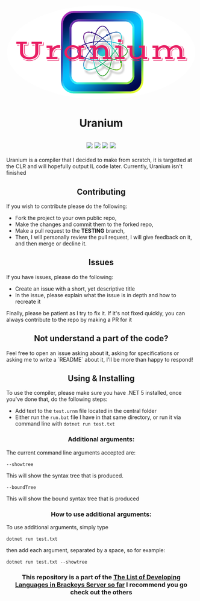 <h1 align="center" style="position: relative;">
<img width="500" style="border-radius: 50%;" src="UraniumLogo.png" alt="Uranium Logo" /></h1>
<h1 align="center"> Uranium </h1>
<h2 align="center"> 
  <img src="https://img.shields.io/github/workflow/status/Juptian/Uranium/Windows?label=Build&style=plastic"/> 
  <img src="https://img.shields.io/badge/Language-C%23-success?color=success&style=plastic"/> 
  <img src="https://img.shields.io/github/license/Juptian/Uranium?color=success&style=plastic"/>
  <img src="https://codecov.io/gh/Juptian/Uranium/branch/main/graph/badge.svg?token=Y8FO4OE36H"/>
</h2>
Uranium is a compiler that I decided to make from scratch, it is targetted at the CLR and will hopefully output IL code later. Currently, Uranium isn't finished

<h2 align="center"> Contributing </h2>

If you wish to contribute please do the following:
* Fork the project to your own public repo,
* Make the changes and commit them to the forked repo,
* Make a pull request to the **TESTING** branch,
* Then, I will personally review the pull request, I will give feedback on it, and then merge or decline it.

<h2 align="center"> Issues </h2>

If you have issues, please do the following:
* Create an issue with a short, yet descriptive title
* In the issue, please explain what the issue is in depth and how to recreate it

Finally, please be patient as I try to fix it. If it's not fixed quickly, you can always contribute to the repo by making a PR for it

<h2 align="center"> Not understand a part of the code? </h2>
Feel free to open an issue asking about it, asking for specifications or asking me to write a `README` about it, I'll be more than happy to respond!

<h2 align="center"> Using & Installing </h2>

To use the compiler, please make sure you have .NET 5 installed, once you've done that, do the following steps:
* Add text to the ` test.urnm ` file located in the central folder
* Either run the ` run.bat ` file I have in that same directory, or run it via command line with ` dotnet run test.txt `

<h3 align="center"> Additional arguments: </h3>
The current command line arguments accepted are:

```
--showtree
```
This will show the syntax tree that is produced.

```
--boundTree
```
This will show the bound syntax tree that is produced

<h3 align="center"> How to use additional arguments: </h3>
To use additional arguments, simply type 

```
dotnet run test.txt
``` 
 
then add each argument, separated by a space, so for example:

``` 
dotnet run test.txt --showtree 
```


<h3 align="center">This repository is a part of the <b><a href="https://github.com/salty-sweet/TLoDLiBSsf">The List of Developing Languages in Brackeys Server so far</a> I recommend you go check out the others</h4>
